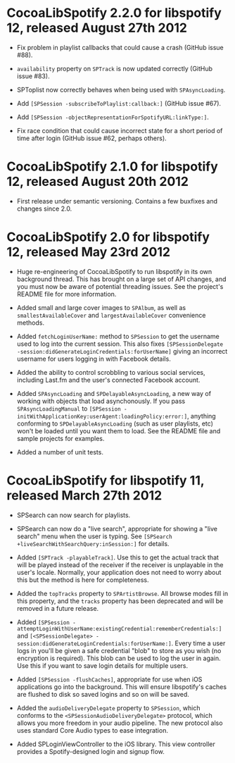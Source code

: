 CocoaLibSpotify 2.2.0 for libspotify 12, released August 27th 2012
==================================================================

* Fix problem in playlist callbacks that could cause a crash (GitHub issue #88).

* `availability` property on `SPTrack` is now updated correctly (GitHub issue #83).

* SPToplist now correctly behaves when being used with `SPAsyncLoading`.

* Add `[SPSession -subscribeToPlaylist:callback:]` (GitHub issue #67).

* Add `[SPSession -objectRepresentationForSpotifyURL:linkType:]`.

* Fix race condition that could cause incorrect state for a short period of time after login (GitHub issue #62, perhaps others).


CocoaLibSpotify 2.1.0 for libspotify 12, released August 20th 2012
==================================================================

* First release under semantic versioning. Contains a few buxfixes and changes since 2.0.


CocoaLibSpotify 2.0 for libspotify 12, released May 23rd 2012
=============================================================

* Huge re-engineering of CocoaLibSpotify to run libspotify in its own background thread. This has brought on a large set of API changes, and you must now be aware of potential threading issues. See the project's README file for more information.

* Added small and large cover images to `SPAlbum`, as well as `smallestAvailableCover` and `largestAvailableCover` convenience methods.

* Added `fetchLoginUserName:` method to `SPSession` to get the username used to log into the current session. This also fixes `[SPSessionDelegate -session:didGenerateLoginCredentials:forUserName]` giving an incorrect username for users logging in with Facebook details.

* Added the ability to control scrobbling to various social services, including Last.fm and the user's connected Facebook account.

* Added `SPAsyncLoading` and `SPDelayableAsyncLoading`, a new way of working with objects that load asynchonously. If you pass `SPAsyncLoadingManual` to `[SPSession -initWithApplicationKey:userAgent:loadingPolicy:error:]`, anything conforming to `SPDelayableAsyncLoading` (such as user playlists, etc) won't be loaded until you want them to load. See the README file and sample projects for examples.

* Added a number of unit tests.


CocoaLibSpotify for libspotify 11, released March 27th 2012
===========================================================

* SPSearch can now search for playlists.

* SPSearch can now do a "live search", appropriate for showing a "live search" menu when the user is typing. See `[SPSearch +liveSearchWithSearchQuery:inSession:]` for details.

* Added `[SPTrack -playableTrack]`. Use this to get the actual track that will be played instead of the receiver if the receiver is unplayable in the user's locale.  Normally, your application does not need to worry about this but the method is here for completeness.

* Added the `topTracks` property to `SPArtistBrowse`. All browse modes fill in this property, and the `tracks` property has been deprecated and will be removed in a future release.

* Added `[SPSession -attemptLoginWithUserName:existingCredential:rememberCredentials:]` and `[<SPSessionDelegate> -session:didGenerateLoginCredentials:forUserName:]`. Every time a user logs in you'll be given a safe credential "blob" to store as you wish (no encryption is required). This blob can be used to log the user in again. Use this if you want to save login details for multiple users.

* Added `[SPSession -flushCaches]`, appropriate for use when iOS applications go into the background. This will ensure libspotify's caches are flushed to disk so saved logins and so on will be saved.

* Added the `audioDeliveryDelegate` property to `SPSession`, which conforms to the `<SPSessionAudioDeliveryDelegate>` protocol, which allows you more freedom in your audio pipeline. The new protocol also uses standard Core Audio types to ease integration.

* Added SPLoginViewController to the iOS library. This view controller provides a Spotify-designed login and signup flow.